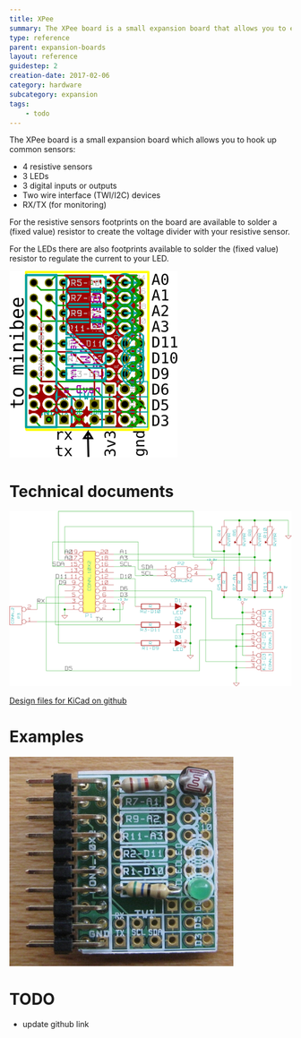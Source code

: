 ```yaml
---
title: XPee
summary: The XPee board is a small expansion board that allows you to easily hook up 4 resistive sensors and 3 LEDs.
type: reference
parent: expansion-boards
layout: reference
guidestep: 2
creation-date: 2017-02-06
category: hardware
subcategory: expansion
tags:
    - todo
---
```



The XPee board is a small expansion board which allows you to hook up common sensors:

* 4 resistive sensors
* 3 LEDs
* 3 digital inputs or outputs
* Two wire interface (TWI/I2C) devices
* RX/TX (for monitoring)

For the resistive sensors footprints on the board are available to solder a (fixed value) resistor to create the voltage divider with your resistive sensor.

For the LEDs there are also footprints available to solder the (fixed value) resistor to regulate the current to your LED.

![](/img/XPee.png)

# Technical documents

![](/img/xpee_schematic.png)


[Design files for KiCad on github]()

# Examples

![](/img/xpee_example_ldr_led.jpg)

# TODO

- update github link